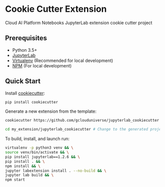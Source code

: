 # Cookie Cutter Extension

Cloud AI Platform Notebooks JupyterLab extension cookie cutter project

## Prerequisites

* Python 3.5+
* [JupyterLab](https://jupyterlab.readthedocs.io/en/stable/getting_started/installation.html)
* [Virtualenv](https://virtualenv.pypa.io/en/latest/) (Recommended for local development)
* [NPM](https://nodejs.org/en/) (For local development)

## Quick Start

Install [cookiecutter](https://pypi.org/project/cookiecutter/):

```bash
pip install cookiecutter
```

Generate a new extension from the template:

```bash
cookiecutter https://github.com/gclouduniverse/jupyterlab_cookiecutter -o my_extension
```

```bash
cd my_extension/jupyterlab_cookiecutter # Change to the generated project directory
```

To build, install, and launch run:

```bash
virtualenv -p python3 venv && \
source venv/bin/activate && \
pip install jupyterlab==1.2.6 && \
pip install . && \
npm install && \
jupyter labextension install . --no-build && \
jupyter lab build && \
npm start
```
